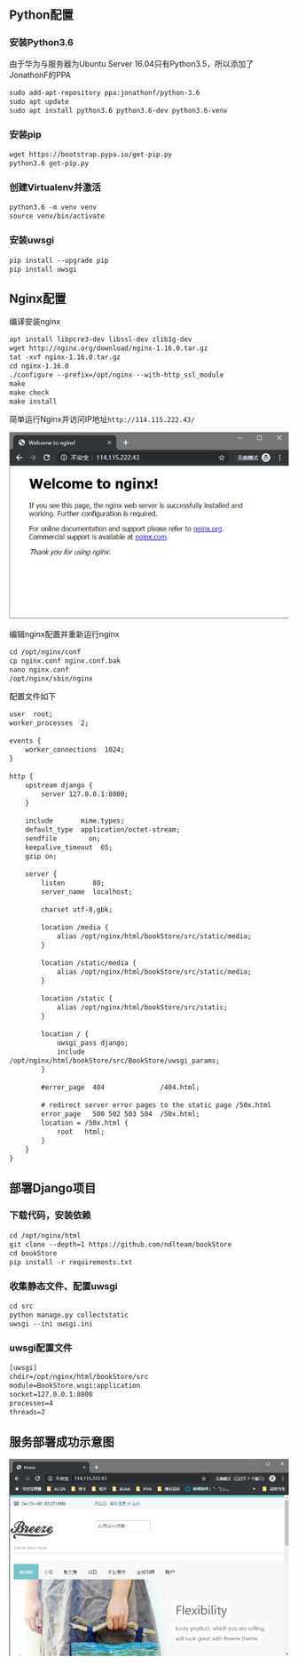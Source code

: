 ## Python配置

### 安装Python3.6

由于华为与服务器为Ubuntu Server 16.04只有Python3.5，所以添加了JonathonF的PPA

```
sudo add-apt-repository ppa:jonathonf/python-3.6
sudo apt update
sudo apt install python3.6 python3.6-dev python3.6-venv
```

### 安装pip

```
wget https://bootstrap.pypa.io/get-pip.py
python3.6 get-pip.py
```

### 创建Virtualenv并激活

```
python3.6 -m venv venv
source venv/bin/activate
```
### 安装uwsgi

```
pip install --upgrade pip
pip install uwsgi
```

## Nginx配置

编译安装nginx

```
apt install libpcre3-dev libssl-dev zlib1g-dev
wget http://nginx.org/download/nginx-1.16.0.tar.gz
tat -xvf nginx-1.16.0.tar.gz
cd nginx-1.16.0
./configure --prefix=/opt/nginx --with-http_ssl_module
make
make check
make install
```

简单运行Nginx并访问IP地址`http://114.115.222.43/`

![](assets/pic01.png)


编辑nginx配置并重新运行nginx

```
cd /opt/nginx/conf
cp nginx.conf nginx.conf.bak
nano nginx.conf
/opt/nginx/sbin/nginx
```
配置文件如下

```
user  root;
worker_processes  2;

events {
    worker_connections  1024;
}

http {
    upstream django {
        server 127.0.0.1:8000;
    }

    include       mime.types;
    default_type  application/octet-stream;
    sendfile        on;
    keepalive_timeout  65;
    gzip on;

    server {
        listen       80;
        server_name  localhost;

        charset utf-8,gbk;

        location /media {
            alias /opt/nginx/html/bookStore/src/static/media;
        }

        location /static/media {
            alias /opt/nginx/html/bookStore/src/static/media;
        }

        location /static {
            alias /opt/nginx/html/bookStore/src/static;
        }

        location / {
            uwsgi_pass django;
            include /opt/nginx/html/bookStore/src/BookStore/uwsgi_params;
        }

        #error_page  404              /404.html;

        # redirect server error pages to the static page /50x.html
        error_page   500 502 503 504  /50x.html;
        location = /50x.html {
            root   html;
        }
    }
}
```

## 部署Django项目

### 下载代码，安装依赖

```
cd /opt/nginx/html
git clone --depth=1 https://github.com/ndlteam/bookStore
cd bookStore
pip install -r requirements.txt
```

### 收集静态文件、配置uwsgi

```
cd src
python manage.py collectstatic
uwsgi --ini uwsgi.ini
```

### uwsgi配置文件

```
[uwsgi]
chdir=/opt/nginx/html/bookStore/src
module=BookStore.wsgi:application
socket=127.0.0.1:8000
processes=4
threads=2
```

## 服务部署成功示意图

![](assets/pic02.png)